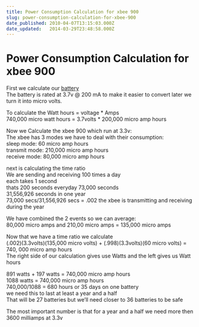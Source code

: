 ```yaml
---
title: Power Consumption Calculation for xbee 900
slug: power-consumption-calculation-for-xbee-900
date_published: 2010-04-07T13:15:03.000Z
date_updated:   2014-03-29T23:48:58.000Z
---
```



# Power Consumption Calculation for xbee 900


First we calculate our [battery ](http://www.sparkfun.com/commerce/product_info.php?products_id=8818)  
 The battery is rated at 3.7v @ 200 mA to make it easier to convert later we turn it into micro volts.

To calculate the Watt hours = voltage * Amps  
 740,000 micro watt hours = 3.7volts * 200,000 micro amp hours

Now we Calculate the xbee 900 which run at 3.3v:  
 The xbee has 3 modes we have to deal with their consumption:  
 sleep mode: 60 micro amp hours  
 transmit mode: 210,000 micro amp hours  
 receive mode: 80,000 micro amp hours

next is calculating the time ratio  
 We are sending and receiving 100 times a day  
 each takes 1 second  
 thats 200 seconds everyday 73,000 seconds  
 31,556,926 seconds in one year  
 73,000 secs/31,556,926 secs = .002 the xbee is transmitting and receiving during the year

We have combined the 2 events so we can average:  
 80,000 micro amps and 210,00 micro amps = 135,000 micro amps

Now that we have a time ratio we calculate  
 (.002)(3.3volts)(135,000 micro volts) + (.998)(3.3volts)(60 micro volts) = 740, 000 micro amp hours  
 The right side of our calculation gives use Watts and the left gives us Watt hours

891 watts + 197 watts = 740,000 micro amp hours  
 1088 watts = 740,000 micro amp hours  
 740,000/1088 = 680 hours or 35 days on one battery  
 we need this to last at least a year and a half  
 That will be 27 batteries but we’ll need closer to 36 batteries to be safe

The most important number is that for a year and a half we need more then 3600 milliamps at 3.3v
